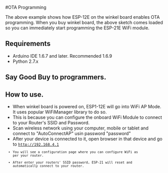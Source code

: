 #OTA Programming

The above example shows how ESP-12E on the winkel board enables OTA programming. When you buy winkel board, the above sketch comes loaded so you can immediately start programming the ESP-21E WiFi module.

## Requirements
- Arduino IDE 1.6.7 and later. Recommended 1.6.9
- Python 2.7.x

## Say Good Buy to programmers.

## How to use.
- When winkel board is powered on, ESP1-12E will go into WiFi AP Mode. It uses popular WiFiManager library to do so.
- This is because you can configure the onboard WiFi Module to connect to your Router's SSID and Password.
- Scan wireless network using your computer, mobile or tablet and connect to "AutoConnectAP" usin password "password"
- After your device is connected to it, open browser in that device and go to <code>http://192.168.4.1<code>
- You will see a configuration page where you can configure WiFi as per your router.
- After enter your routers' SSID password, ESP-21 will reset and automatically connect to your router.


